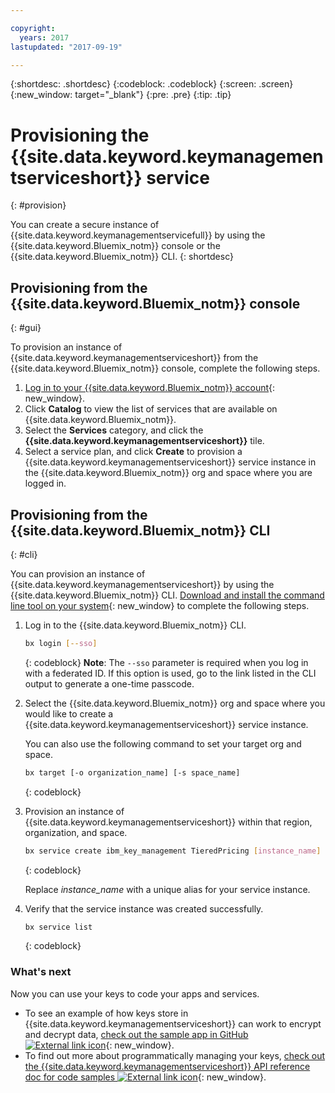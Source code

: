 ```yaml
---

copyright:
  years: 2017
lastupdated: "2017-09-19"

---
```


{:shortdesc: .shortdesc}
{:codeblock: .codeblock}
{:screen: .screen}
{:new_window: target="_blank"}
{:pre: .pre}
{:tip: .tip}

# Provisioning the {{site.data.keyword.keymanagementserviceshort}} service
{: #provision}

You can create a secure instance of {{site.data.keyword.keymanagementservicefull}} by using the {{site.data.keyword.Bluemix_notm}} console or the {{site.data.keyword.Bluemix_notm}} CLI.
{: shortdesc}

## Provisioning from the {{site.data.keyword.Bluemix_notm}} console
{: #gui}

To provision an instance of {{site.data.keyword.keymanagementserviceshort}} from the {{site.data.keyword.Bluemix_notm}} console, complete the following steps.

1. [Log in to your {{site.data.keyword.Bluemix_notm}} account](https://console.bluemix.net/){: new_window}.
2. Click **Catalog** to view the list of services that are available on {{site.data.keyword.Bluemix_notm}}.
3. Select the **Services** category, and click the **{{site.data.keyword.keymanagementserviceshort}}** tile.
5. Select a service plan, and click **Create** to provision a {{site.data.keyword.keymanagementserviceshort}} service instance in the {{site.data.keyword.Bluemix_notm}} org and space where you are logged in.

## Provisioning from the {{site.data.keyword.Bluemix_notm}} CLI
{: #cli}

You can provision an instance of {{site.data.keyword.keymanagementserviceshort}} by using the {{site.data.keyword.Bluemix_notm}} CLI. [Download and install the command line tool on your system](https://clis.ng.bluemix.net/ui/home.html){: new_window} to complete the following steps.

1. Log in to the {{site.data.keyword.Bluemix_notm}} CLI.

    ```sh
    bx login [--sso]
    ```
    {: codeblock}
    **Note**: The `--sso` parameter is required when you log in with a federated ID. If this option is used, go to the link listed in the CLI output to generate a one-time passcode.

2. Select the {{site.data.keyword.Bluemix_notm}} org and space where you would like to create a {{site.data.keyword.keymanagementserviceshort}} service instance.

    You can also use the following command to set your target org and space.

    ```sh
    bx target [-o organization_name] [-s space_name]
    ```
    {: codeblock}

3. Provision an instance of {{site.data.keyword.keymanagementserviceshort}} within that region, organization, and space.

    ```sh
    bx service create ibm_key_management TieredPricing [instance_name]
    ```
    {: codeblock}

    Replace _instance_name_ with a unique alias for your service instance.

4. Verify that the service instance was created successfully.

    ```sh
    bx service list
    ```
    {: codeblock}


### What's next

Now you can use your keys to code your apps and services.

- To see an example of how keys store in {{site.data.keyword.keymanagementserviceshort}} can work to encrypt and decrypt data, [check out the sample app in GitHub ![External link icon](../../icons/launch-glyph.svg "External link icon")](https://github.com/IBM-Bluemix/key-protect-helloworld-python){: new_window}.
- To find out more about programmatically managing your keys, [check out the {{site.data.keyword.keymanagementserviceshort}} API reference doc for code samples ![External link icon](../../icons/launch-glyph.svg "External link icon")](https://console.ng.bluemix.net/apidocs/639){: new_window}.
